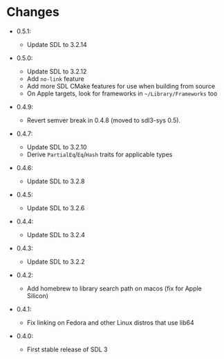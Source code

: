 # Changes

- 0.5.1:
    - Update SDL to 3.2.14

- 0.5.0:
    - Update SDL to 3.2.12
    - Add `no-link` feature
    - Add more SDL CMake features for use when building from source
    - On Apple targets, look for frameworks in `~/Library/Frameworks` too

- 0.4.9:
    - Revert semver break in 0.4.8 (moved to sdl3-sys 0.5).

- 0.4.7:
    - Update SDL to 3.2.10
    - Derive `PartialEq`/`Eq`/`Hash` traits for applicable types

- 0.4.6:
    - Update SDL to 3.2.8

- 0.4.5:
    - Update SDL to 3.2.6

- 0.4.4:
    - Update SDL to 3.2.4

- 0.4.3:
    - Update SDL to 3.2.2

- 0.4.2:
    - Add homebrew to library search path on macos (fix for Apple Silicon)

- 0.4.1:
    - Fix linking on Fedora and other Linux distros that use lib64

- 0.4.0:
    - First stable release of SDL 3
